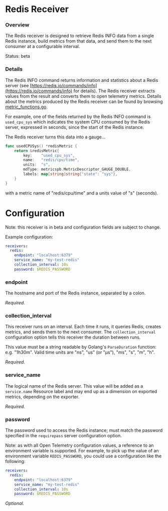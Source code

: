 # Redis Receiver

### Overview

The Redis receiver is designed to retrieve Redis INFO data from a single Redis
instance, build metrics from that data, and send them to the next consumer at a
configurable interval.

Status: beta

### Details

The Redis INFO command returns information and statistics about a Redis
server (see [https://redis.io/commands/info](https://redis.io/commands/info) for
details). The Redis receiver extracts values from the result and converts them to open
telemetry metrics. Details about the metrics produced by the Redis receiver
can be found by browsing [metric_functions.go](metric_functions.go).

For example, one of the fields returned by the Redis INFO command is
`used_cpu_sys` which indicates the system CPU consumed by the Redis server,
expressed in seconds, since the start of the Redis instance.

The Redis receiver turns this data into a gauge...

```go
func usedCPUSys() *redisMetric {
	return &redisMetric{
		key:    "used_cpu_sys",
		name:   "redis/cpu/time",
		units:  "s",
		mdType: metricspb.MetricDescriptor_GAUGE_DOUBLE,
		labels: map[string]string{"state": "sys"},
	}
}
```

with a metric name of "redis/cpu/time" and a units value of "s" (seconds).

# Configuration

Note: this receiver is in beta and configuration fields are subject to change.

Example configuration:

```yaml
receivers:
  redis:
    endpoint: "localhost:6379"
    service_name: "my-test-redis"
    collection_interval: 10s
    password: $REDIS_PASSWORD
```

### endpoint

The hostname and port of the Redis instance, separated by a colon.

_Required._

### collection_interval

This receiver runs on an interval. Each time it runs, it queries Redis, creates
metrics, and sends them to the next consumer. The `collection_interval`
configuration option tells this receiver the duration between runs.

This value must be a string readable by Golang's `ParseDuration` function:
e.g. "1h30m". Valid time units are "ns", "us" (or "µs"), "ms", "s", "m", "h".

_Required._

### service_name

The logical name of the Redis server. This value will be added as a
`service.name` Resource label and may end up as a dimension on exported
metrics, depending on the exporter.

_Required._

### password

The password used to access the Redis instance; must match the password
specified in the `requirepass` server configuration option.

Note: as with all Open Telemetry configuration values, a reference to an
environment variable is supported. For example, to pick up the value of
an environment variable `REDIS_PASSWORD`, you could use a configuration like
the following:

```yaml
receivers:
  redis:
    endpoint: "localhost:6379"
    service_name: "my-test-redis"
    collection_interval: 10s
    password: $REDIS_PASSWORD
```

_Optional._
